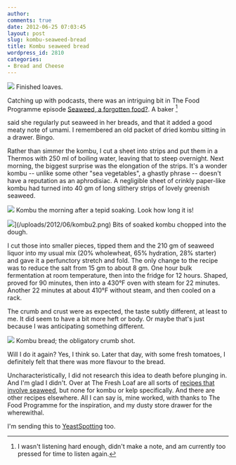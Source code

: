 ```yaml
---
author:
comments: true
date: 2012-06-25 07:03:45
layout: post
slug: kombu-seaweed-bread
title: Kombu seaweed bread
wordpress_id: 2810
categories:
- Bread and Cheese
---
```


![](/uploads/2012/06/kombu3.png) Finished loaves. 

Catching up with podcasts, there was an intriguing bit in The Food Programme episode [Seaweed, a forgotten food?](http://www.bbc.co.uk/programmes/b01h2kvg). A baker [^fn1]
[^fn1]: I wasn't listening hard enough, didn't make a note, and am currently too pressed for time to listen again. 

 said she regularly put seaweed in her breads, and that it added a good meaty note of umami. I remembered an old packet of dried kombu sitting in a drawer. Bingo.

Rather than simmer the kombu, I cut a sheet into strips and put them in a Thermos with 250 ml of boiling water, leaving that to steep overnight. Next morning, the biggest surprise was the elongation of the strips. It's a wonder kombu -- unlike some other "sea vegetables", a ghastly phrase -- doesn't have a reputation as an aphrodisiac. A negligible sheet of crinkly paper-like kombu had turned into 40 gm of long slithery strips of lovely greenish seaweed.

![](/uploads/2012/06/kombu.png) Kombu the morning after a tepid soaking. Look how long it is!

![](/uploads/2012/06/kombu2-225x300.png)](/uploads/2012/06/kombu2.png) Bits of soaked kombu chopped into the dough.

I cut those into smaller pieces, tipped them and the 210 gm of seaweed liquor into my usual mix (20% wholewheat, 65% hydration, 28% starter) and gave it a perfunctory stretch and fold. The only change to the recipe was to reduce the salt from 15 gm to about 8 gm. One hour bulk fermentation at room temperature, then into the fridge for 12 hours. Shaped, proved for 90 minutes, then into a 430°F oven with steam for 22 minutes. Another 22 minutes at about 410°F without steam, and then cooled on a rack.

The crumb and crust were as expected, the taste subtly different, at least to me. It did seem to have a bit more heft or body. Or maybe that's just because I was anticipating something different.

![](/uploads/2012/06/kombu4.png) Kombu bread; the obligatory crumb shot.

Will I do it again? Yes, I think so. Later that day, with some fresh tomatoes, I definitely felt that there was more flavour to the bread.

Uncharacteristically, I did not research this idea to death before plunging in. And I'm glad I didn't. Over at The Fresh Loaf are all sorts of [recipes that involve seaweed](http://www.thefreshloaf.com/searchresults?cx=partner-pub-5060446827351852%3A9bvu1n-clx1&cof=FORID%3A9&ie=ISO-8859-1&cow=seaweed&sa=Search&siteurl=http%3A%2F%2Fwww.thefreshloaf.com%2Fnode%2F29145%2Fsourdough-duram-atta-bread-%25E2%2580%2593-pharaoh%25E2%2580%2599s-mastaba-style), but none for kombu or kelp specifically. And there are other recipes elsewhere. All I can say is, mine worked, with thanks to The Food Programme for the inspiration, and my dusty store drawer for the wherewithal.

I'm sending this to [YeastSpotting](http://www.wildyeastblog.com/category/yeastspotting/) too.
